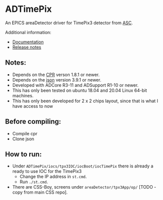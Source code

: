 # ADTimePix

An EPICS areaDetector driver for TimePix3 detector from [ASC](https://www.amscins.com/).

Additional information:
* [Documentation](https://areadetector.github.io/master/ADTimePix/timepix.html)
* [Release notes](RELEASE.md)

Notes:
------

* Depends on the [CPR](https://github.com/libcpr/cpr) verson 1.8.1 or newer.
* Depends on the [json](https://github.com/nlohmann/json) version 3.9.1 or newer.
* Developed with ADCore R3-11 and ADSupport R1-10 or newer.
* This has only been tested on ubuntu 18.04 and 20.04 Linux 64-bit machines.
* This has only been developed for 2 x 2 chips layout, since that is what I have access to now

Before compiling:
-----------------

* Compile cpr
* Clone json

How to run:
-----------

* Under `ADTimePix/iocs/tpx3IOC/iocBoot/iocTimePix` there is already a ready to use IOC for the TimePix3
  - Change the IP address in `st.cmd`.
  - Run `./st.cmd`.
* There are CSS-Boy, screens under `areaDetector/tpx3App/op/` [TODO - copy from main CSS repo].


